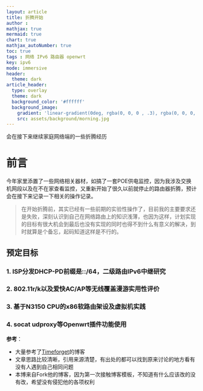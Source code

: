 ```yaml
---
layout: article
title: 折腾开始
author :
mathjax: true
mermaid: true
chart: true
mathjax_autoNumber: true
toc: true
tags : 网络 IPv6 路由器 openwrt
key: ipv6
mode: immersive
header:
  theme: dark
article_header:
  type: overlay
  theme: dark
  background_color: '#ffffff'
  background_image:
    gradient: 'linear-gradient(0deg, rgba(0, 0, 0 , .3), rgba(0, 0, 0, .3))'
    src: assets/background/morning.jpg
---
```


会在接下来继续家庭网络端的一些折腾经历
<!--more-->

# 前言

今年家里添置了一些网络相关器材，如搞了一套POE供电监控，因为我涉及交换机网段以及在不在家查看监控，又重新开始了很久以前就停止的路由器折腾，预计会在接下来记录一下相关的操作记录。
> 在开始折腾前，其实已经有一些前期的实验性操作了，目前我的主要要求还是失败，深刻认识到自己在网络路由上的知识浅薄，也因为这样，计划实现的目标有很大机会到最后也没有实现的同时也得不到什么有意义的解决，到时就算是个备忘，起码知道这样是不行的。

## 预定目标
### 1. ISP分发DHCP-PD前缀是::/64，二级路由IPv6中继研究
### 2. 802.11r/k以及爱快AC/AP等无线覆盖漫游实用性评价
### 3. 基于N3150 CPU的x86软路由架设及虚拟机实践
### 4. socat udproxy等Openwrt插件功能使用

**参考**：
- 大量参考了[Timeforget](https://lwz322.github.io)的博客
 -  文章思路比较清晰，引用来源清楚，有出处的都可以找到原来讨论的地方看有没有人遇到自己相同问题
 -  本博来自Fork他的博客，因为第一次接触博客模板，不知道有什么应该改的没有改，希望没有侵犯他的各项权利